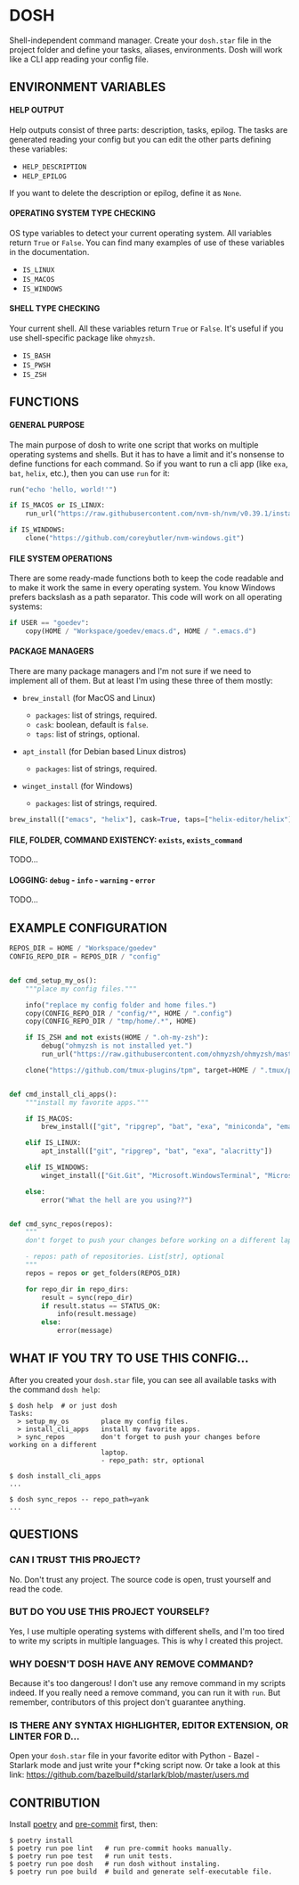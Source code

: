# DOSH

Shell-independent command manager. Create your `dosh.star` file in the
project folder and define your tasks, aliases, environments. Dosh will
work like a CLI app reading your config file.


## ENVIRONMENT VARIABLES

#### HELP OUTPUT

Help outputs consist of three parts: description, tasks, epilog. The
tasks are generated reading your config but you can edit the other
parts defining these variables:

- `HELP_DESCRIPTION`
- `HELP_EPILOG`

If you want to delete the description or epilog, define it as `None`.


#### OPERATING SYSTEM TYPE CHECKING

OS type variables to detect your current operating system. All
variables return `True` or `False`. You can find many examples of use
of these variables in the documentation.

- `IS_LINUX`
- `IS_MACOS`
- `IS_WINDOWS`


#### SHELL TYPE CHECKING

Your current shell. All these variables return `True` or `False`. It's
useful if you use shell-specific package like `ohmyzsh`.

- `IS_BASH`
- `IS_PWSH`
- `IS_ZSH`


## FUNCTIONS

#### GENERAL PURPOSE

The main purpose of dosh to write one script that works on multiple
operating systems and shells. But it has to have a limit and it's
nonsense to define functions for each command. So if you want to run a
cli app (like `exa`, `bat`, `helix`, etc.), then you can use `run` for
it:

```python
run("echo 'hello, world!'")

if IS_MACOS or IS_LINUX:
    run_url("https://raw.githubusercontent.com/nvm-sh/nvm/v0.39.1/install.sh")

if IS_WINDOWS:
    clone("https://github.com/coreybutler/nvm-windows.git")
```

#### FILE SYSTEM OPERATIONS

There are some ready-made functions both to keep the code readable and
to make it work the same in every operating system. You know Windows
prefers backslash as a path separator. This code will work on all
operating systems:

```python
if USER == "goedev":
    copy(HOME / "Workspace/goedev/emacs.d", HOME / ".emacs.d")
```


#### PACKAGE MANAGERS

There are many package managers and I'm not sure if we need to
implement all of them. But at least I'm using these three of them
mostly:

- `brew_install` (for MacOS and Linux)
  - `packages`: list of strings, required.
  - `cask`: boolean, default is `false`.
  - `taps`: list of strings, optional.

- `apt_install` (for Debian based Linux distros)
  - `packages`: list of strings, required.

- `winget_install` (for Windows)
  - `packages`: list of strings, required.

```python
brew_install(["emacs", "helix"], cask=True, taps=["helix-editor/helix"])
```

#### FILE, FOLDER, COMMAND EXISTENCY: `exists`, `exists_command`

TODO...


#### LOGGING: `debug` - `info` - `warning` - `error`

TODO...


## EXAMPLE CONFIGURATION

```python
REPOS_DIR = HOME / "Workspace/goedev"
CONFIG_REPO_DIR = REPOS_DIR / "config"


def cmd_setup_my_os():
    """place my config files."""

    info("replace my config folder and home files.")
    copy(CONFIG_REPO_DIR / "config/*", HOME / ".config")
    copy(CONFIG_REPO_DIR / "tmp/home/.*", HOME)

    if IS_ZSH and not exists(HOME / ".oh-my-zsh"):
        debug("ohmyzsh is not installed yet.")
        run_url("https://raw.githubusercontent.com/ohmyzsh/ohmyzsh/master/tools/install.sh")

    clone("https://github.com/tmux-plugins/tpm", target=HOME / ".tmux/plugins/tpm", fetch=True)


def cmd_install_cli_apps():
    """install my favorite apps."""

    if IS_MACOS:
        brew_install(["git", "ripgrep", "bat", "exa", "miniconda", "emacs"])

    elif IS_LINUX:
        apt_install(["git", "ripgrep", "bat", "exa", "alacritty"])

    elif IS_WINDOWS:
        winget_install(["Git.Git", "Microsoft.WindowsTerminal", "Microsoft.VisualStudioCode"])

    else:
        error("What the hell are you using??")


def cmd_sync_repos(repos):
    """
    don't forget to push your changes before working on a different laptop.

    - repos: path of repositories. List[str], optional
    """
    repos = repos or get_folders(REPOS_DIR)

    for repo_dir in repo_dirs:
        result = sync(repo_dir)
        if result.status == STATUS_OK:
            info(result.message)
        else:
            error(message)
```

## WHAT IF YOU TRY TO USE THIS CONFIG...

After you created your `dosh.star` file, you can see all available
tasks with the command `dosh help`:

```shell
$ dosh help  # or just dosh
Tasks:
  > setup_my_os        place my config files.
  > install_cli_apps   install my favorite apps.
  > sync_repos         don't forget to push your changes before working on a different
                       laptop.
                       - repo_path: str, optional

$ dosh install_cli_apps
...

$ dosh sync_repos -- repo_path=yank
...
```


## QUESTIONS

### CAN I TRUST THIS PROJECT?

No. Don't trust any project. The source code is open, trust yourself
and read the code.


### BUT DO YOU USE THIS PROJECT YOURSELF?

Yes, I use multiple operating systems with different shells, and I'm
too tired to write my scripts in multiple languages. This is why I
created this project.


### WHY DOESN'T DOSH HAVE ANY REMOVE COMMAND?

Because it's too dangerous! I don't use any remove command in my
scripts indeed. If you really need a remove command, you can run it
with `run`. But remember, contributors of this project don't
guarantee anything.


### IS THERE ANY SYNTAX HIGHLIGHTER, EDITOR EXTENSION, OR LINTER FOR D...

Open your `dosh.star` file in your favorite editor with Python -
Bazel - Starlark mode and just write your f*cking script now.  Or take
a look at this link:
https://github.com/bazelbuild/starlark/blob/master/users.md


## CONTRIBUTION

Install [poetry](https://python-poetry.org/) and
[pre-commit](https://pre-commit.com/) first, then:

```shell
$ poetry install
$ poetry run poe lint   # run pre-commit hooks manually.
$ poetry run poe test   # run unit tests.
$ poetry run poe dosh   # run dosh without instaling.
$ poetry run poe build  # build and generate self-executable file.
```
